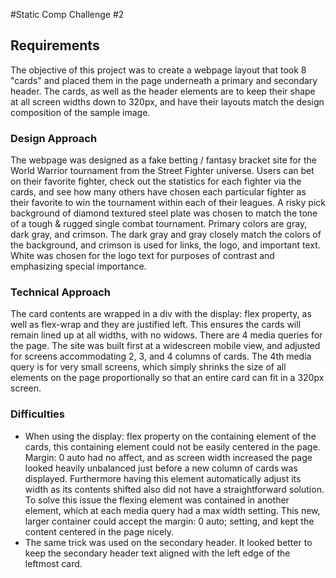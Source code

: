 #Static Comp Challenge #2

## Requirements  
The objective of this project was to create a webpage layout that took 8 "cards" and placed them in the page underneath a primary and secondary header.  The cards, as well as the header elements are to keep their shape at all screen widths down to 320px, and have their layouts match the design composition of the sample image.  

### Design Approach  
The webpage was designed as a fake betting / fantasy bracket site for the World Warrior tournament from the Street Fighter universe.  Users can bet on their favorite fighter, check out the statistics for each fighter via the cards, and see how many others have chosen each particular fighter as their favorite to win the tournament within each of their leagues.  A risky pick background of diamond textured steel plate was chosen to match the tone of a tough & rugged single combat tournament.  Primary colors are gray, dark gray, and crimson.  The dark gray and gray closely match the colors of the background, and crimson is used for links, the logo, and important text.  White was chosen for the logo text for purposes of contrast and emphasizing special importance.  

### Technical Approach  
The card contents are wrapped in a div with the display: flex property, as well as flex-wrap and they are justified left.  This ensures the cards will remain lined up at all widths, with no widows.  There are 4 media queries for the page.  The site was built first at a widescreen mobile view, and adjusted for screens accommodating 2, 3, and 4 columns of cards.  The 4th media query is for very small screens, which simply shrinks the size of all elements on the page proportionally so that an entire card can fit in a 320px screen.  

### Difficulties
 * When using the display: flex property on the containing element of the cards, this containing element could not be easily centered in the page.  Margin: 0 auto had no affect, and as screen width increased the page looked heavily unbalanced just before a new column of cards was displayed.  Furthermore having this element automatically adjust its width as its contents shifted also did not have a straightforward solution.  To solve this issue the flexing element was contained in another element, which at each media query had a max width setting.  This new, larger container could accept the margin: 0 auto; setting, and kept the content centered in the page nicely.  
 * The same trick was used on the secondary header.  It looked better to keep the secondary header text aligned with the left edge of the leftmost card.

